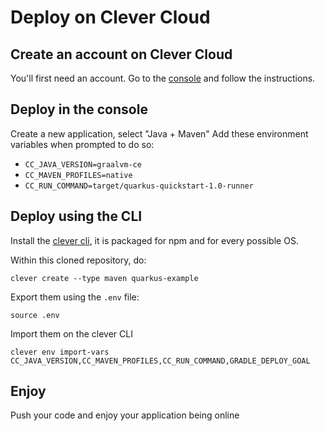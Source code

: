 # Deploy on Clever Cloud

## Create an account on Clever Cloud

You'll first need an account.
Go to the [console](https://console.clever-cloud.com/) and follow the instructions.

## Deploy in the console

Create a new application, select "Java + Maven"
Add these environment variables when prompted to do so:

-   `CC_JAVA_VERSION=graalvm-ce`
-   `CC_MAVEN_PROFILES=native`
-   `CC_RUN_COMMAND=target/quarkus-quickstart-1.0-runner`

## Deploy using the CLI

Install the [clever cli](https://www.clever-cloud.com/doc/reference/clever-tools/getting_started/),
it is packaged for npm and for every possible OS.

Within this cloned repository, do:

    clever create --type maven quarkus-example

Export them using the `.env` file:

    source .env

Import them on the clever CLI

    clever env import-vars CC_JAVA_VERSION,CC_MAVEN_PROFILES,CC_RUN_COMMAND,GRADLE_DEPLOY_GOAL

## Enjoy

Push your code and enjoy your application being online

